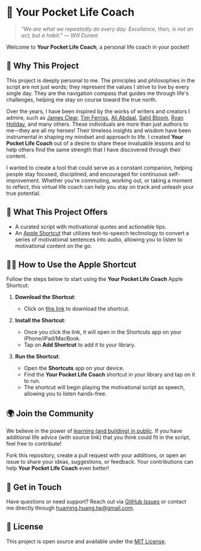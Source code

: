 🚀 Your Pocket Life Coach
=========================

> _"We are what we repeatedly do every day. Excellence, then, is not an act, but a habit." — Will Durant_  

Welcome to **Your Pocket Life Coach**, a personal life coach in your pocket!

## 🌟 Why This Project

This project is deeply personal to me. The principles and philosophies in the script are not just words; they represent the values I strive to live by every single day. They are the navigation compass that guides me through life's challenges, helping me stay on course toward the true north.

Over the years, I have been inspired by the works of writers and creators I admire, such as [James Clear](https://jamesclear.com/), [Tim Ferriss](https://tim.blog), [Ali Abdaal](https://aliabdaal.com/), [Sahil Bloom](https://sahilbloom.com/), [Ryan Holiday](https://ryanholiday.net/), and many others. These individuals are more than just authors to me—they are all my heroes! Their timeless insights and wisdom have been instrumental in shaping my mindset and approach to life. I created **Your Pocket Life Coach** out of a desire to share these invaluable lessons and to help others find the same strength that I have discovered through their content.

I wanted to create a tool that could serve as a constant companion, helping people stay focused, disciplined, and encouraged for continuous self-improvement. Whether you’re commuting, working out, or taking a moment to reflect, this virtual life coach can help you stay on track and unleash your true potential.

## 🎯 What This Project Offers

- A curated script with motivational quotes and actionable tips.
- An [Apple Shortcut](https://www.icloud.com/shortcuts/26ea30b644bf42848a53c2bff1e8213f) that utilizes text-to-speech technology to convert a series of motivational sentences into audio, allowing you to listen to motivational content on the go.

## 💁‍♂️ How to Use the Apple Shortcut

Follow the steps below to start using the **Your Pocket Life Coach** Apple Shortcut:

1. **Download the Shortcut**:
   - Click on [this link](https://www.icloud.com/shortcuts/26ea30b644bf42848a53c2bff1e8213f) to download the shortcut.

2. **Install the Shortcut**:
   - Once you click the link, it will open in the Shortcuts app on your iPhone/iPad/MacBook.
   - Tap on **Add Shortcut** to add it to your library.

3. **Run the Shortcut**:
   - Open the **Shortcuts** app on your device.
   - Find the **Your Pocket Life Coach** shortcut in your library and tap on it to run.
   - The shortcut will begin playing the motivational script as speech, allowing you to listen hands-free.

## 🌍 Join the Community

We believe in the power of [learning (and building) in public](https://www.swyx.io/learn-in-public). If you have additional life advice (with source link) that you think could fit in the script, feel free to contribute!

Fork this repository, create a pull request with your additions, or open an issue to share your ideas, suggestions, or feedback. Your contributions can help **Your Pocket Life Coach** even better!

## 📧 Get in Touch

Have questions or need support? Reach out via [GitHub Issues](https://github.com/huaminghuangtw/Your-Pocket-Life-Coach/issues) or contact me directly through [huaming.huang.tw@gmail.com](mailto:huaming.huang.tw@gmail.com).

## 📜 License

This project is open source and available under the [MIT License](LICENSE).
